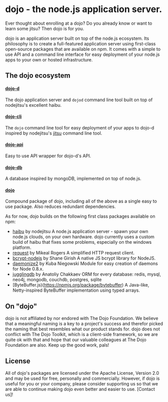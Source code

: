 dojo - the node.js application server.
======================================
Ever thought about enrolling at a dojo? Do you already know or want to learn some jitsu? Then dojo is for you.

dojo is an application server built on top of the node.js ecosystem. Its philosophy is to create a full-featured
application server using first-class open-source packages that are available on npm. It comes with a simple to use API
and a command line interface for easy deployment of your node.js apps to your own or hosted infrastructure.

The dojo ecosystem
------------------

#### [dojo-d](https://npmjs.org/package/dojo-d)
The dojo application server and `dojod` command line tool built on top of nodejitsu's excellent haibu.

#### [dojo-cli](https://npmjs.org/package/dojo-cli)
The `dojo` command line tool for easy deployment of your apps to dojo-d inspired by nodejitsu's [jitsu](https://npmjs.org/package/jitsu)
command line tool.

#### [dojo-api](https://npmjs.org/package/dojo-api)
Easy to use API wrapper for dojo-d's API.

#### [dojo-db](https://npmjs.org/package/dojo-db)
A database inspired by mongoDB, implemented on top of node.js.

#### [dojo](https://npmjs.org/package/dojo)
Compound package of dojo, including all of the above as a single easy to use package. Also reduces redundant
dependencies.

As for now, dojo builds on the following first class packages available on npm:

* [haibu](https://npmjs.org/package/haibu) by nodejitsu
  A node.js application server - spawn your own node.js clouds, on your own hardware. dojo currently uses a custom build
  of haibu that fixes some problems, especially on the windows platform.
* [request](https://npmjs.org/package/request) by Mikeal Rogers
  A simplified HTTP request client.
* [bcrypt-nodejs](https://npmjs.org/package/bcrypt-nodejs) by Shane Girish
  A native JS bcrypt library for NodeJS.
* [daemonize2](https://npmjs.org/package/daemonize2) by Kuba Niegowski
  Module for easy creation of daemons for Node 0.8.x.
* [jugglingdb](https://npmjs.org/package/jugglingdb) by Anatoliy Chakkaev
  ORM for every database: redis, mysql, neo4j, mongodb, couchdb, postgres, sqlite
* [ByteBuffer.js)(https://npmjs.org/package/bytebuffer)
  A Java-like, Netty-inspired ByteBuffer implementation using typed arrays.
  
On "dojo"
---------
dojo is not affiliated by nor endored with The Dojo Foundation. We believe that a meaningful naming is a key to a
project's success and therefor picked the naming that best resembles what our product stands for. dojo does not
conflict with The Dojo Toolkit, which is a client-side framework, so we are quite ok with that and hope that our
valuable colleagues at The Dojo Foundation are also. Keep up the good work, pals!

License
-------
All of dojo's packages are licensed under the Apache License, Version 2.0 and may be used for free, personally and
commercially. However, if dojo is useful for you or your company, please consider supporting us so that we are able
to continue making dojo even better and easier to use. [Contact us]!

